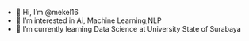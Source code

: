 - 👋 Hi, I’m @mekel16
- 👀 I’m interested in Ai, Machine Learning,NLP
- 🌱 I’m currently learning Data Science at University State of Surabaya
<!---
mekel16/mekel16 is a ✨ special ✨ repository because its `README.md` (this file) appears on your GitHub profile.
You can click the Preview link to take a look at your changes.
--->
